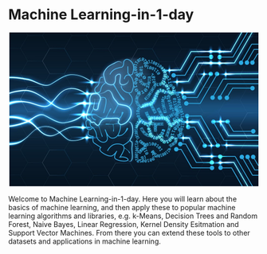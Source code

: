 # Machine Learning-in-1-day
<p align="center">
	<img src="1_Intro_to_Machine_Learning/figures/ML.jpeg" width=500>
</p>


Welcome to Machine Learning-in-1-day.  Here you will learn about the basics of machine learning, and then apply these to popular machine learning algorithms and libraries, e.g. k-Means, Decision Trees and Random Forest, Naive Bayes, Linear Regression, Kernel Density Esitmation and Support Vector Machines. From there you can extend these tools to other datasets and applications in machine learning.